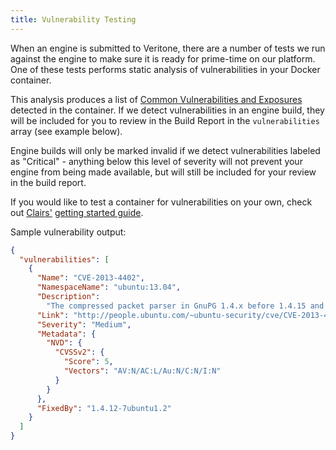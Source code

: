 ```yaml
---
title: Vulnerability Testing
---
```


When an engine is submitted to Veritone, there are a number of tests we run against the engine to make sure it is ready for prime-time on our platform. One of these tests performs static analysis of vulnerabilities in your Docker container.

This analysis produces a list of [Common Vulnerabilities and Exposures](https://cve.mitre.org/) detected in the container. If we detect vulnerabilities in an engine build, they will be included for you to review in the Build Report in the `vulnerabilities` array (see example below).

Engine builds will only be marked invalid if we detect vulnerabilities labeled as "Critical" - anything below this level of severity will not prevent your engine from being made available, but will still be included for your review in the build report.

If you would like to test a container for vulnerabilities on your own, check out [Clairs'](https://coreos.com/clair/docs/latest/) [getting started guide](https://github.com/coreos/clair/blob/master/Documentation/running-clair.md).

Sample vulnerability output:

```json
{
  "vulnerabilities": [
    {
      "Name": "CVE-2013-4402",
      "NamespaceName": "ubuntu:13.04",
      "Description":
        "The compressed packet parser in GnuPG 1.4.x before 1.4.15 and 2.0.x before 2.0.22 allows remote attackers to cause a denial of service (infinite recursion) via a crafted OpenPGP message.",
      "Link": "http://people.ubuntu.com/~ubuntu-security/cve/CVE-2013-4402",
      "Severity": "Medium",
      "Metadata": {
        "NVD": {
          "CVSSv2": {
            "Score": 5,
            "Vectors": "AV:N/AC:L/Au:N/C:N/I:N"
          }
        }
      },
      "FixedBy": "1.4.12-7ubuntu1.2"
    }
  ]
}
```
